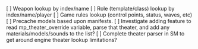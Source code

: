 [ ] Weapon lookup by index/name
[ ] Role (template/class) lookup by index/name/player
[ ] Game rules lookup (control points, status, waves, etc)
[ ] Precache models based upon manifests.
[ ] Investigate adding feature to read mp_theater_override variable, parse that theater, and add any materials/models/sounds to the list?
[ ] Complete theater parser in SM to get around engine theater lookup limitations?

